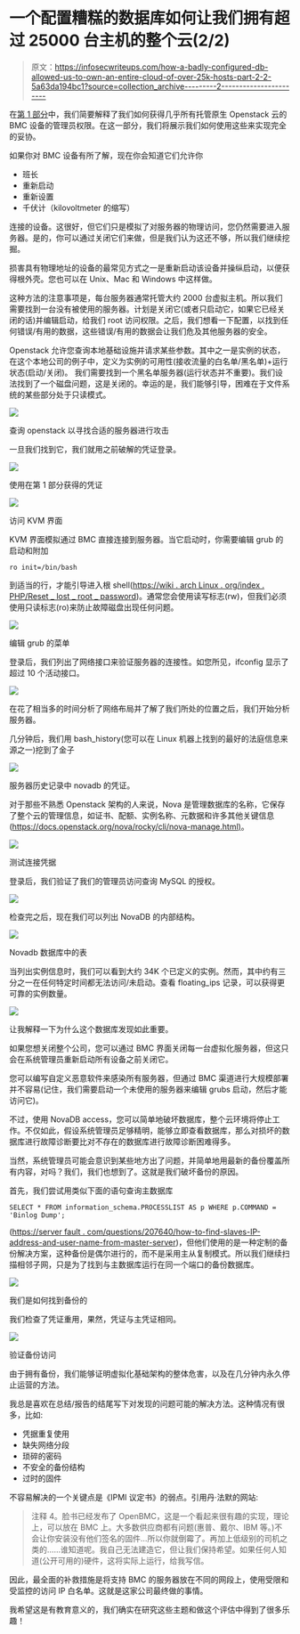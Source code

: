 # 一个配置糟糕的数据库如何让我们拥有超过 25000 台主机的整个云(2/2)

> 原文：<https://infosecwriteups.com/how-a-badly-configured-db-allowed-us-to-own-an-entire-cloud-of-over-25k-hosts-part-2-2-5a63da194bc1?source=collection_archive---------2----------------------->

在[第 1 部分](https://medium.com/bugbountywriteup/how-a-badly-configured-db-allowed-us-to-own-an-entire-cloud-of-over-25k-hosts-part-1-2-8846beab691e)中，我们简要解释了我们如何获得几乎所有托管原生 Openstack 云的 BMC 设备的管理员权限。在这一部分，我们将展示我们如何使用这些来实现完全的妥协。

如果你对 BMC 设备有所了解，现在你会知道它们允许你

*   班长
*   重新启动
*   重新设置
*   千伏计（kilovoltmeter 的缩写）

连接的设备。这很好，但它们只是模拟了对服务器的物理访问，您仍然需要进入服务器。是的，你可以通过关闭它们来做，但是我们认为这还不够，所以我们继续挖掘。

损害具有物理地址的设备的最常见方式之一是重新启动该设备并操纵启动，以便获得根外壳。您也可以在 Unix、Mac 和 Windows 中这样做。

这种方法的注意事项是，每台服务器通常托管大约 2000 台虚拟主机。所以我们需要找到一台没有被使用的服务器。计划是关闭它(或者只启动它，如果它已经关闭的话)并编辑启动，给我们 root 访问权限。之后，我们想看一下配置，以找到任何错误/有用的数据，这些错误/有用的数据会让我们危及其他服务器的安全。

Openstack 允许您查询本地基础设施并请求某些参数。其中之一是实例的状态，在这个本地公司的例子中，定义为实例的可用性(接收流量的白名单/黑名单)+运行状态(启动/关闭)。
我们需要找到一个黑名单服务器(运行状态并不重要)。我们设法找到了一个磁盘问题，这是关闭的。幸运的是，我们能够引导，困难在于文件系统的某些部分处于只读模式。

![](img/bdfd36199f64b912c22c074533b001f0.png)

查询 openstack 以寻找合适的服务器进行攻击

一旦我们找到它，我们就用之前破解的凭证登录。

![](img/2d93db2b76b74c96ca21248471f243de.png)

使用在第 1 部分获得的凭证

![](img/1e21ebcae8404105f348d721155a8c2f.png)

访问 KVM 界面

KVM 界面模拟通过 BMC 直接连接到服务器。当它启动时，你需要编辑 grub 的启动和附加

```
ro init=/bin/bash
```

到适当的行，才能引导进入根 shell([https://wiki . arch Linux . org/index . PHP/Reset _ lost _ root _ password](https://wiki.archlinux.org/index.php/Reset_lost_root_password))。通常您会使用读写标志(rw)，但我们必须使用只读标志(ro)来防止故障磁盘出现任何问题。

![](img/db72959a1398b45f95912b930149a7b5.png)

编辑 grub 的菜单

登录后，我们列出了网络接口来验证服务器的连接性。如您所见，ifconfig 显示了超过 10 个活动接口。

![](img/d3bea6f66220cd478e086360b357880c.png)

在花了相当多的时间分析了网络布局并了解了我们所处的位置之后，我们开始分析服务器。

几分钟后，我们用 bash_history(您可以在 Linux 机器上找到的最好的法庭信息来源之一)挖到了金子

![](img/8372b44edc5390b12056b50b47bfd2e7.png)

服务器历史记录中 novadb 的凭证。

对于那些不熟悉 Openstack 架构的人来说，Nova 是管理数据库的名称，它保存了整个云的管理信息，如证书、配额、实例名称、元数据和许多其他关键信息([https://docs.openstack.org/nova/rocky/cli/nova-manage.html)](https://docs.openstack.org/nova/rocky/cli/nova-manage.html)。

![](img/767159dc1588aed74d3b12c47cdcc896.png)

测试连接凭据

登录后，我们验证了我们的管理员访问查询 MySQL 的授权。

![](img/553179b0100ddd0e9da3807c83050e1c.png)

检查完之后，现在我们可以列出 NovaDB 的内部结构。

![](img/b5c4a38992aa35e9936d422060caa6cf.png)

Novadb 数据库中的表

当列出实例信息时，我们可以看到大约 34K 个已定义的实例。然而，其中约有三分之一在任何特定时间都无法访问/未启动。查看 floating_ips 记录，可以获得更可靠的实例数量。

![](img/790d5dd08656126a3579f480e0dca318.png)

让我解释一下为什么这个数据库发现如此重要。

如果您想关闭整个公司，您可以通过 BMC 界面关闭每一台虚拟化服务器，但这只会在系统管理员重新启动所有设备之前关闭它。

您可以编写自定义恶意软件来感染所有服务器，但通过 BMC 渠道进行大规模部署并不容易(记住，我们需要启动一个未使用的服务器来编辑 grubs 启动，然后才能访问它)。

不过，使用 NovaDB access，您可以简单地破坏数据库，整个云环境将停止工作。不仅如此，假设系统管理员足够精明，能够立即查看数据库，那么对损坏的数据库进行故障诊断要比对不存在的数据库进行故障诊断困难得多。

当然，系统管理员可能会意识到某些地方出了问题，并简单地用最新的备份覆盖所有内容，对吗？我们，我们也想到了。这就是我们破坏备份的原因。

首先，我们尝试用类似下面的语句查询主数据库

```
SELECT * FROM information_schema.PROCESSLIST AS p WHERE p.COMMAND = 'Binlog Dump';
```

([https://server fault . com/questions/207640/how-to-find-slaves-IP-address-and-user-name-from-master-server](https://serverfault.com/questions/207640/how-to-find-slaves-ip-address-and-user-name-from-master-server))，但他们使用的是一种定制的备份解决方案，这种备份是偶尔进行的，而不是采用主从复制模式。所以我们继续扫描相邻子网，只是为了找到与主数据库运行在同一个端口的备份数据库。

![](img/d8ab501c623355f808f29ac64911a568.png)

我们是如何找到备份的

我们检查了凭证重用，果然，凭证与主凭证相同。

![](img/dec6910faa0e6d5ebed2bfe678d9ab70.png)

验证备份访问

由于拥有备份，我们能够证明虚拟化基础架构的整体危害，以及在几分钟内永久停止运营的方法。

我总是喜欢在总结/报告的结尾写下对发现的问题可能的解决方法。这种情况有很多，比如:

*   凭据重复使用
*   缺失网络分段
*   琐碎的密码
*   不安全的备份结构
*   过时的固件

不容易解决的一个关键点是《IPMI 议定书》的弱点。引用丹·法默的网站:

> 注释 4。脸书已经发布了 OpenBMC，这是一个看起来很有趣的实现，理论上，可以放在 BMC 上。大多数供应商都有问题(惠普、戴尔、IBM 等。)不会让你安装没有他们签名的固件…所以你就倒霉了。再加上低级别的司机之类的……谁知道呢。我自己无法建造它，但让我们保持希望。如果任何人知道(公开可用的)硬件，这将实际上运行，给我写信。

因此，最全面的补救措施是将支持 BMC 的服务器放在不同的网段上，使用受限和受监控的访问 IP 白名单。这就是这家公司最终做的事情。

我希望这是有教育意义的，我们确实在研究这些主题和做这个评估中得到了很多乐趣！